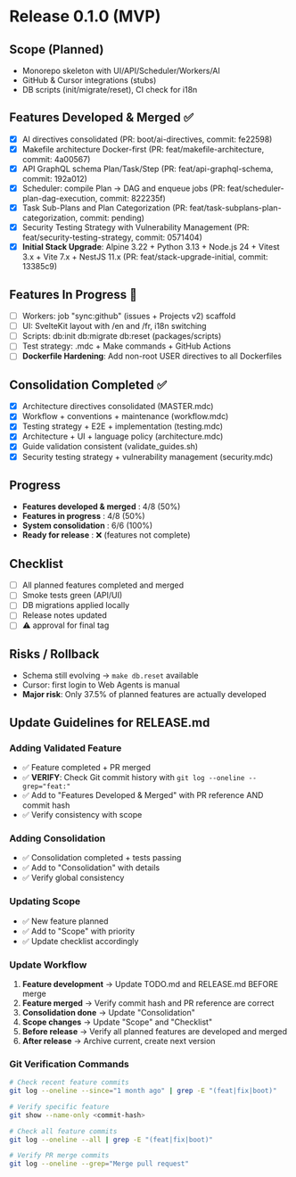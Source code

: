 # Release 0.1.0 (MVP)

## Scope (Planned)
- Monorepo skeleton with UI/API/Scheduler/Workers/AI
- GitHub & Cursor integrations (stubs)
- DB scripts (init/migrate/reset), CI check for i18n

## Features Developed & Merged ✅
- [x] AI directives consolidated (PR: boot/ai-directives, commit: fe22598)
- [x] Makefile architecture Docker-first (PR: feat/makefile-architecture, commit: 4a00567)
- [x] API GraphQL schema Plan/Task/Step (PR: feat/api-graphql-schema, commit: 192a012)
- [x] Scheduler: compile Plan → DAG and enqueue jobs (PR: feat/scheduler-plan-dag-execution, commit: 822235f)
- [x] Task Sub-Plans and Plan Categorization (PR: feat/task-subplans-plan-categorization, commit: pending)
- [x] Security Testing Strategy with Vulnerability Management (PR: feat/security-testing-strategy, commit: 0571404)
- [x] **Initial Stack Upgrade**: Alpine 3.22 + Python 3.13 + Node.js 24 + Vitest 3.x + Vite 7.x + NestJS 11.x (PR: feat/stack-upgrade-initial, commit: 13385c9)

## Features In Progress 🔄
- [ ] Workers: job "sync:github" (issues + Projects v2) scaffold
- [ ] UI: SvelteKit layout with /en and /fr, i18n switching
- [ ] Scripts: db:init db:migrate db:reset (packages/scripts)
- [ ] Test strategy: .mdc + Make commands + GitHub Actions
- [ ] **Dockerfile Hardening**: Add non-root USER directives to all Dockerfiles

## Consolidation Completed ✅
- [x] Architecture directives consolidated (MASTER.mdc)
- [x] Workflow + conventions + maintenance (workflow.mdc)
- [x] Testing strategy + E2E + implementation (testing.mdc)
- [x] Architecture + UI + language policy (architecture.mdc)
- [x] Guide validation consistent (validate_guides.sh)
- [x] Security testing strategy + vulnerability management (security.mdc)

## Progress
- **Features developed & merged** : 4/8 (50%)
- **Features in progress** : 4/8 (50%)
- **System consolidation** : 6/6 (100%)
- **Ready for release** : ❌ (features not complete)

## Checklist
- [ ] All planned features completed and merged
- [ ] Smoke tests green (API/UI)
- [ ] DB migrations applied locally
- [ ] Release notes updated
- [ ] ⚠ approval for final tag

## Risks / Rollback
- Schema still evolving → `make db.reset` available
- Cursor: first login to Web Agents is manual
- **Major risk**: Only 37.5% of planned features are actually developed

## Update Guidelines for RELEASE.md

### Adding Validated Feature
- ✅ Feature completed + PR merged
- ✅ **VERIFY**: Check Git commit history with `git log --oneline --grep="feat:"`
- ✅ Add to "Features Developed & Merged" with PR reference AND commit hash
- ✅ Verify consistency with scope

### Adding Consolidation
- ✅ Consolidation completed + tests passing
- ✅ Add to "Consolidation" with details
- ✅ Verify global consistency

### Updating Scope
- ✅ New feature planned
- ✅ Add to "Scope" with priority
- ✅ Update checklist accordingly

### Update Workflow
1. **Feature development** → Update TODO.md and RELEASE.md BEFORE merge
2. **Feature merged** → Verify commit hash and PR reference are correct
3. **Consolidation done** → Update "Consolidation"  
4. **Scope changes** → Update "Scope" and "Checklist"
5. **Before release** → Verify all planned features are developed and merged
6. **After release** → Archive current, create next version

### Git Verification Commands
```bash
# Check recent feature commits
git log --oneline --since="1 month ago" | grep -E "(feat|fix|boot)"

# Verify specific feature
git show --name-only <commit-hash>

# Check all feature commits
git log --oneline --all | grep -E "(feat|fix|boot)"

# Verify PR merge commits
git log --oneline --grep="Merge pull request"
```
